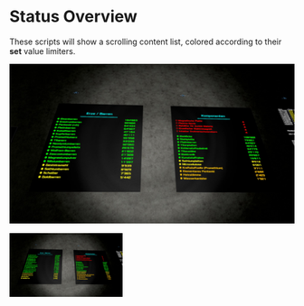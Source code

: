Status Overview
================

These scripts will show a scrolling content list, colored according to their **set** value limiters.

![](./Status.jpg)

<img src="Status.jpg" width="200"/>